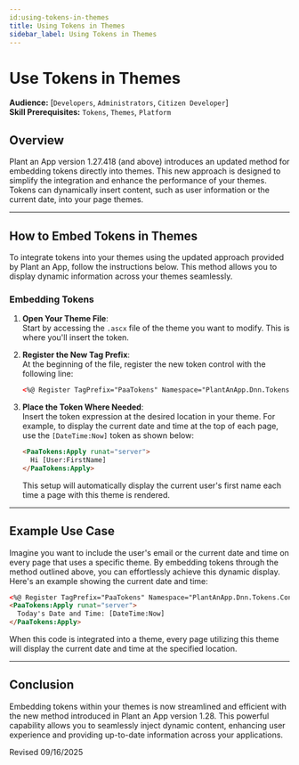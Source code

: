 ```yaml
---
id:using-tokens-in-themes
title: Using Tokens in Themes
sidebar_label: Using Tokens in Themes
---
```


# Use Tokens in Themes

**Audience:** [`Developers`, `Administrators`, `Citizen Developer`]  
**Skill Prerequisites:** `Tokens`, `Themes`, `Platform`

## Overview

Plant an App version 1.27.418 (and above) introduces an updated method for embedding tokens directly into themes. This new approach is designed to simplify the integration and enhance the performance of your themes. Tokens can dynamically insert content, such as user information or the current date, into your page themes.

****

## How to Embed Tokens in Themes

To integrate tokens into your themes using the updated approach provided by Plant an App, follow the instructions below. This method allows you to display dynamic information across your themes seamlessly.

### Embedding Tokens

1. **Open Your Theme File**:  
   Start by accessing the `.ascx` file of the theme you want to modify. This is where you'll insert the token.

2. **Register the New Tag Prefix**:  
   At the beginning of the file, register the new token control with the following line:

   ```html
   <%@ Register TagPrefix="PaaTokens" Namespace="PlantAnApp.Dnn.Tokens.Controls" Assembly="PlantAnApp.Dnn" %>
   ```

3. **Place the Token Where Needed**:  
   Insert the token expression at the desired location in your theme. For example, to display the current date and time at the top of each page, use the `[DateTime:Now]` token as shown below:

   ```html
   <PaaTokens:Apply runat="server">
     Hi [User:FirstName]
   </PaaTokens:Apply>
   ```

   This setup will automatically display the current user's first name each time a page with this theme is rendered.

****

## Example Use Case

Imagine you want to include the user's email or the current date and time on every page that uses a specific theme. By embedding tokens through the method outlined above, you can effortlessly achieve this dynamic display. Here's an example showing the current date and time:

```html
<%@ Register TagPrefix="PaaTokens" Namespace="PlantAnApp.Dnn.Tokens.Controls" Assembly="PlantAnApp.Dnn" %>
<PaaTokens:Apply runat="server">
  Today's Date and Time: [DateTime:Now]
</PaaTokens:Apply>
```

When this code is integrated into a theme, every page utilizing this theme will display the current date and time at the specified location.

****

## Conclusion

Embedding tokens within your themes is now streamlined and efficient with the new method introduced in Plant an App version 1.28. This powerful capability allows you to seamlessly inject dynamic content, enhancing user experience and providing up-to-date information across your applications.

Revised 09/16/2025